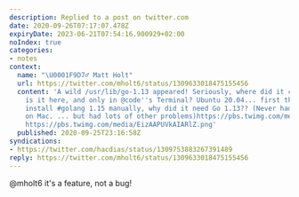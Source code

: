 ```yaml
---
description: Replied to a post on twitter.com
date: 2020-09-26T07:17:07.478Z
expiryDate: 2023-06-21T07:54:16.900929+02:00
noIndex: true
categories:
- notes
context:
  name: "\U0001F9D7‍♂️ Matt Holt"
  url: https://twitter.com/mholt6/status/1309633018475155456
  content: 'A wild /usr/lib/go-1.13 appeared! Seriously, where did it come from? Why
    is it here, and only in @code''s Terminal? Ubuntu 20.04... first thing I did was
    install #golang 1.15 manually, why did it need Go 1.13?? (Never had this problem
    on Mac. ... but had lots of other problems)https://pbs.twimg.com/media/Eiy_7jzUYAAV5oB.jpg
    https://pbs.twimg.com/media/EizAAPUVkAIARlZ.png'
  published: 2020-09-25T23:16:58Z
syndications:
- https://twitter.com/hacdias/status/1309753883267391489
reply: https://twitter.com/mholt6/status/1309633018475155456
---
```


@mholt6 it's a feature, not a bug!
